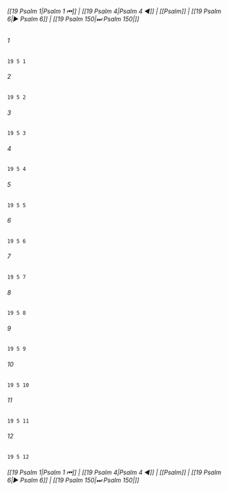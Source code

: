 
###### [[19 Psalm 1|Psalm 1 ⏮]] | [[19 Psalm 4|Psalm 4 ◀]] | [[Psalm]] | [[19 Psalm 6|▶ Psalm 6]] | [[19 Psalm 150|⏭ Psalm 150|]]

###### 1
``` verse
19 5 1 
```
###### 2
``` verse
19 5 2 
```
###### 3
``` verse
19 5 3 
```
###### 4
``` verse
19 5 4 
```
###### 5
``` verse
19 5 5 
```
###### 6
``` verse
19 5 6 
```
###### 7
``` verse
19 5 7 
```
###### 8
``` verse
19 5 8 
```
###### 9
``` verse
19 5 9 
```
###### 10
``` verse
19 5 10 
```
###### 11
``` verse
19 5 11 
```
###### 12
``` verse
19 5 12 
```

###### [[19 Psalm 1|Psalm 1 ⏮]] | [[19 Psalm 4|Psalm 4 ◀]] | [[Psalm]] | [[19 Psalm 6|▶ Psalm 6]] | [[19 Psalm 150|⏭ Psalm 150|]]

